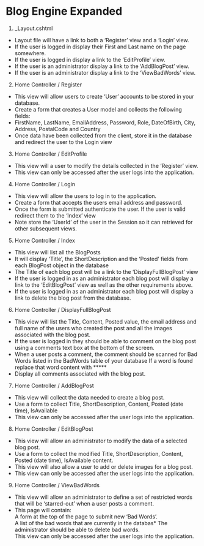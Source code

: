 # Blog Engine Expanded
1.	_Layout.cshtml
*	Layout file will have a link to both a ‘Register’ view and a ‘Login’ view.
*	If the user is logged in display their First and Last name on the page somewhere.
*	If the user is logged in display a link to the ‘EditProfile’ view.
*	If the user is an administrator display a link to the ‘AddBlogPost’ view.
*	If the user is an administrator display a link to the ‘ViewBadWords’ view.
2.	Home Controller / Register
*	This view will allow users to create ‘User’ accounts to be stored in your database. 
*  Create a form that creates a User model and collects the following fields: 
*	FirstName, LastName, EmailAddress, Password, Role, DateOfBirth, City, Address, PostalCode and Country
*	Once data have been collected from the client, store it in the database and redirect the user to the Login view
3.	Home Controller / EditProfile
*	This view will a user to modify the details collected in the ‘Register’ view.
* This view can only be accessed after the user logs into the application.
4.	Home Controller / Login
*	This view will allow the users to log in to the application.
*  Create a form that accepts the users email address and password.
*	Once the form is submitted authenticate the user. If the user is valid redirect them to the ‘Index’ view
*	Note store the ‘UserId’ of the user in the Session so it can retrieved for other subsequent views.
5.	Home Controller / Index
*	This view will list all the BlogPosts 
*  It will display ‘Title’, the ShortDescription and the ‘Posted’ fields from each BlogPost object in the database
*	The Title of each blog post will be a link to the ‘DisplayFullBlogPost’ view
*	If the user is logged in as an administrator each blog post will display a link to the ‘EditBlogPost’ view as well as the other requirements above.
*	If the user is logged in as an administrator each blog post will display a link to delete the blog post from the database.
6.	Home Controller / DisplayFullBlogPost
*	This view will list the Title, Content, Posted value, the email address and full name of the users who created the post and all the images associated with the blog post.
* If the user is logged in they should be able to comment on the blog post using a comments text box at the bottom of the screen. 
*	When a user posts a comment, the comment should be scanned for Bad Words listed in the BadWords table of your database If a word is found replace that word content with *****
*	Display all comments associated with the blog post.
7.	Home Controller / AddBlogPost
*	This view will collect the data needed to create a blog post. 
*  Use a form to collect Title, ShortDescription, Content, Posted (date time), IsAvailable 
* 	This view can only be accessed after the user logs into the application.
8.	Home Controller / EditBlogPost
*	This view will allow an administrator to modify the data of a selected blog post.
*  Use a form to collect the modified Title, ShortDescription, Content, Posted (date time), IsAvailable content.
*	This view will also allow a user to add or delete images for a blog post. 
*	This view can only be accessed after the user logs into the application.
9. Home Controller / ViewBadWords
*	This view will allow an administrator to define a set of restricted words that will be ‘starred-out’ when a user posts a comment.
*  This page will contain:  
   A form at the top of the page to submit new ‘Bad Words’.  
   A list of the bad words that are currently in the databas* The administrator should be able to delete bad words.  
   This view can only be accessed after the user logs into the application.  
